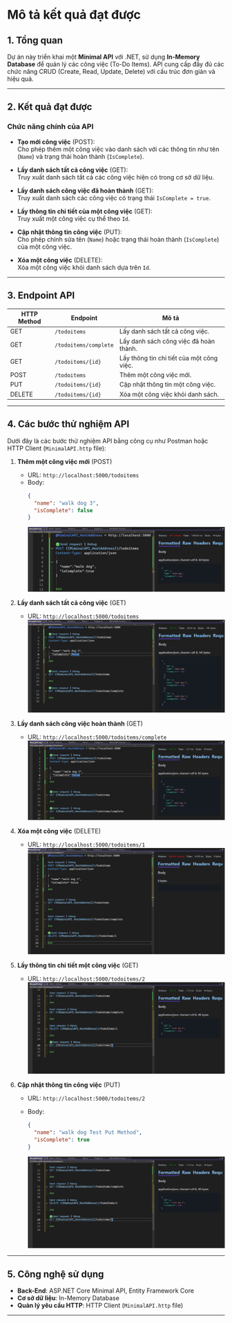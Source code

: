 ﻿# Mô tả kết quả đạt được

## 1. Tổng quan
Dự án này triển khai một **Minimal API** với .NET, sử dụng **In-Memory Database** để quản lý các công việc (To-Do Items). API cung cấp đầy đủ các chức năng CRUD (Create, Read, Update, Delete) với cấu trúc đơn giản và hiệu quả.

---

## 2. Kết quả đạt được

### Chức năng chính của API
- **Tạo mới công việc** (POST):  
  Cho phép thêm một công việc vào danh sách với các thông tin như tên (`Name`) và trạng thái hoàn thành (`IsComplete`).

- **Lấy danh sách tất cả công việc** (GET):  
  Truy xuất danh sách tất cả các công việc hiện có trong cơ sở dữ liệu.

- **Lấy danh sách công việc đã hoàn thành** (GET):  
  Truy xuất danh sách các công việc có trạng thái `IsComplete = true`.

- **Lấy thông tin chi tiết của một công việc** (GET):  
  Truy xuất một công việc cụ thể theo `Id`.

- **Cập nhật thông tin công việc** (PUT):  
  Cho phép chỉnh sửa tên (`Name`) hoặc trạng thái hoàn thành (`IsComplete`) của một công việc.

- **Xóa một công việc** (DELETE):  
  Xóa một công việc khỏi danh sách dựa trên `Id`.

---

## 3. Endpoint API

| HTTP Method | Endpoint                      | Mô tả                                      |
|-------------|-------------------------------|--------------------------------------------|
| GET         | `/todoitems`                  | Lấy danh sách tất cả công việc.            |
| GET         | `/todoitems/complete`         | Lấy danh sách công việc đã hoàn thành.     |
| GET         | `/todoitems/{id}`             | Lấy thông tin chi tiết của một công việc.  |
| POST        | `/todoitems`                  | Thêm một công việc mới.                    |
| PUT         | `/todoitems/{id}`             | Cập nhật thông tin một công việc.          |
| DELETE      | `/todoitems/{id}`             | Xóa một công việc khỏi danh sách.          |

---

## 4. Các bước thử nghiệm API
Dưới đây là các bước thử nghiệm API bằng công cụ như Postman hoặc HTTP Client (`MinimalAPI.http` file):

1. **Thêm một công việc mới** (POST)
   - URL: `http://localhost:5000/todoitems`
   - Body:
     ```json
     {
       "name": "walk dog 3",
       "isComplete": false
     }
     ```
     ![Example Image](./images/Anh1.png)
2. **Lấy danh sách tất cả công việc** (GET)
   - URL: `http://localhost:5000/todoitems`
        ![Example Image](./images/Anh2.png)

3. **Lấy danh sách công việc hoàn thành** (GET)
   - URL: `http://localhost:5000/todoitems/complete`
        ![Example Image](./images/Anh3.png)

4. **Xóa một công việc** (DELETE)
   - URL: `http://localhost:5000/todoitems/1`
        ![Example Image](./images/Anh4.png)

5. **Lấy thông tin chi tiết một công việc** (GET)
   - URL: `http://localhost:5000/todoitems/2`
        ![Example Image](./images/Anh5.png)

6. **Cập nhật thông tin công việc** (PUT)
   - URL: `http://localhost:5000/todoitems/2`
   - Body:
     ```json
     {
       "name": "walk dog Test Put Method",
       "isComplete": true
     }
     ```

     ![Example Image](./images/Anh5.png)
---
## 5. Công nghệ sử dụng
- **Back-End**: ASP.NET Core Minimal API, Entity Framework Core
- **Cơ sở dữ liệu**: In-Memory Database
- **Quản lý yêu cầu HTTP**: HTTP Client (`MinimalAPI.http` file)

---
